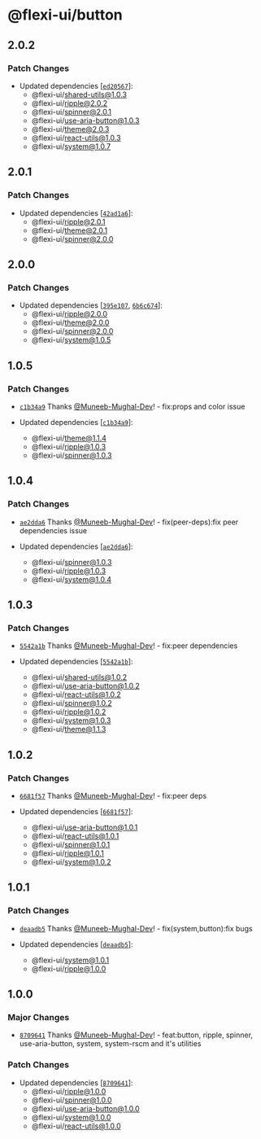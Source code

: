 # @flexi-ui/button

## 2.0.2

### Patch Changes

- Updated dependencies [[`ed20567`](https://github.com/flexi-ui/flexi-ui/commit/ed2056717f394ae3ac302f44026bebe7b4fe14aa)]:
  - @flexi-ui/shared-utils@1.0.3
  - @flexi-ui/ripple@2.0.2
  - @flexi-ui/spinner@2.0.1
  - @flexi-ui/use-aria-button@1.0.3
  - @flexi-ui/theme@2.0.3
  - @flexi-ui/react-utils@1.0.3
  - @flexi-ui/system@1.0.7

## 2.0.1

### Patch Changes

- Updated dependencies [[`42ad1a6`](https://github.com/flexi-ui/flexi-ui/commit/42ad1a68a5606e3aa33a1c428934e83f6ac49853)]:
  - @flexi-ui/ripple@2.0.1
  - @flexi-ui/theme@2.0.1
  - @flexi-ui/spinner@2.0.0

## 2.0.0

### Patch Changes

- Updated dependencies [[`395e107`](https://github.com/flexi-ui/flexi-ui/commit/395e107be9d3d223e45e4e2234730c8289aafcf7), [`6b6c674`](https://github.com/flexi-ui/flexi-ui/commit/6b6c674b92b716004f94f71f705c60d36dff492b)]:
  - @flexi-ui/ripple@2.0.0
  - @flexi-ui/theme@2.0.0
  - @flexi-ui/spinner@2.0.0
  - @flexi-ui/system@1.0.5

## 1.0.5

### Patch Changes

- [`c1b34a9`](https://github.com/flexi-ui/flexi-ui/commit/c1b34a900e0bb975d121c609856ded42e8b7b1e6) Thanks [@Muneeb-Mughal-Dev](https://github.com/Muneeb-Mughal-Dev)! - fix:props and color issue

- Updated dependencies [[`c1b34a9`](https://github.com/flexi-ui/flexi-ui/commit/c1b34a900e0bb975d121c609856ded42e8b7b1e6)]:
  - @flexi-ui/theme@1.1.4
  - @flexi-ui/ripple@1.0.3
  - @flexi-ui/spinner@1.0.3

## 1.0.4

### Patch Changes

- [`ae2dda6`](https://github.com/flexi-ui/flexi-ui/commit/ae2dda6ad4ac8385a788bb9a2a6ae9943b6db0f2) Thanks [@Muneeb-Mughal-Dev](https://github.com/Muneeb-Mughal-Dev)! - fix(peer-deps):fix peer dependencies issue

- Updated dependencies [[`ae2dda6`](https://github.com/flexi-ui/flexi-ui/commit/ae2dda6ad4ac8385a788bb9a2a6ae9943b6db0f2)]:
  - @flexi-ui/spinner@1.0.3
  - @flexi-ui/ripple@1.0.3
  - @flexi-ui/system@1.0.4

## 1.0.3

### Patch Changes

- [`5542a1b`](https://github.com/flexi-ui/flexi-ui/commit/5542a1b194188817ac0bd3a937ae7f1edb9704ee) Thanks [@Muneeb-Mughal-Dev](https://github.com/Muneeb-Mughal-Dev)! - fix:peer dependencies

- Updated dependencies [[`5542a1b`](https://github.com/flexi-ui/flexi-ui/commit/5542a1b194188817ac0bd3a937ae7f1edb9704ee)]:
  - @flexi-ui/shared-utils@1.0.2
  - @flexi-ui/use-aria-button@1.0.2
  - @flexi-ui/react-utils@1.0.2
  - @flexi-ui/spinner@1.0.2
  - @flexi-ui/ripple@1.0.2
  - @flexi-ui/system@1.0.3
  - @flexi-ui/theme@1.1.3

## 1.0.2

### Patch Changes

- [`6681f57`](https://github.com/flexi-ui/flexi-ui/commit/6681f5752c33c44fb13f2a1445f66b460093a670) Thanks [@Muneeb-Mughal-Dev](https://github.com/Muneeb-Mughal-Dev)! - fix:peer deps

- Updated dependencies [[`6681f57`](https://github.com/flexi-ui/flexi-ui/commit/6681f5752c33c44fb13f2a1445f66b460093a670)]:
  - @flexi-ui/use-aria-button@1.0.1
  - @flexi-ui/react-utils@1.0.1
  - @flexi-ui/spinner@1.0.1
  - @flexi-ui/ripple@1.0.1
  - @flexi-ui/system@1.0.2

## 1.0.1

### Patch Changes

- [`deaadb5`](https://github.com/flexi-ui/flexi-ui/commit/deaadb5c28827299f013d5aa3f34ebfdfbf86baf) Thanks [@Muneeb-Mughal-Dev](https://github.com/Muneeb-Mughal-Dev)! - fix(system,button):fix bugs

- Updated dependencies [[`deaadb5`](https://github.com/flexi-ui/flexi-ui/commit/deaadb5c28827299f013d5aa3f34ebfdfbf86baf)]:
  - @flexi-ui/system@1.0.1
  - @flexi-ui/ripple@1.0.0

## 1.0.0

### Major Changes

- [`8709641`](https://github.com/flexi-ui/flexi-ui/commit/8709641d02a8c29738a43db857330f22063c3897) Thanks [@Muneeb-Mughal-Dev](https://github.com/Muneeb-Mughal-Dev)! - feat:button, ripple, spinner, use-aria-button, system, system-rscm and it's utilities

### Patch Changes

- Updated dependencies [[`8709641`](https://github.com/flexi-ui/flexi-ui/commit/8709641d02a8c29738a43db857330f22063c3897)]:
  - @flexi-ui/ripple@1.0.0
  - @flexi-ui/spinner@1.0.0
  - @flexi-ui/use-aria-button@1.0.0
  - @flexi-ui/system@1.0.0
  - @flexi-ui/react-utils@1.0.0
